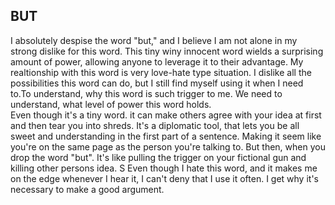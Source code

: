 ## BUT
I absolutely despise the word "but," and I believe I am not alone in my strong dislike for this word. 
This tiny winy innocent word wields a surprising amount of power, allowing anyone to leverage it to their advantage. 
My realtionship with this word is very love-hate type situation. 
I dislike all the possibilities this word can do, but I still find myself using it when I need to.To understand, why this word is such trigger to me. We need to understand, what level of power this word holds.  
Even though it's a tiny word. it can make  others agree with your idea at first and then tear you into shreds.
It's a diplomatic tool, that lets you be all sweet and understanding in the first part of a sentence. Making it seem like you're on the same page as the person you're talking to. 
But then, when you drop the word "but". It's like pulling the trigger on your fictional gun and killing other persons idea. S
Even though I hate this word, and it makes me on the edge whenever I hear it, I can't deny that I use it often. 
I get why it's necessary to make a good argument.
